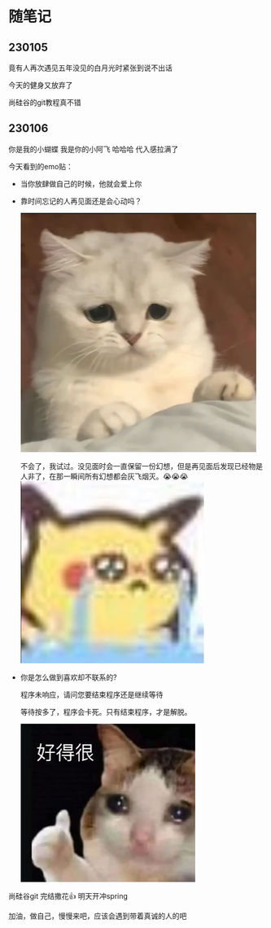 # 随笔记

## 230105

竟有人再次遇见五年没见的白月光时紧张到说不出话



今天的健身又放弃了



尚硅谷的git教程真不错

## 230106

你是我的小蝴蝶 我是你的小阿飞 哈哈哈 代入感拉满了

今天看到的emo贴：

+ 当你放肆做自己的时候，他就会爱上你

+ 靠时间忘记的人再见面还是会心动吗？ 

  ![猫猫叹气](./随笔记.assets/image-20230106222436147.png)

  不会了，我试过。没见面时会一直保留一份幻想，但是再见面后发现已经物是人非了，在那一瞬间所有幻想都会灰飞烟灭。😭😭😭
  ![灰飞烟灭](./随笔记.assets/image-20230106222617106.png)

- 你是怎么做到喜欢却不联系的?

  程序未响应，请问您要结束程序还是继续等待 

  等待按多了，程序会卡死。只有结束程序，才是解脱。

  ![好得很](./随笔记.assets/image-20230106223402725.png)


尚硅谷git 完结撒花👍 明天开冲spring



加油，做自己，慢慢来吧，应该会遇到带着真诚的人的吧









